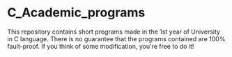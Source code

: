 # C_Academic_programs
This repository contains short programs made in the 1st year of University in C language. There is no guarantee that the programs contained are 100% fault-proof. If you think of some modification, you're free to do it!
